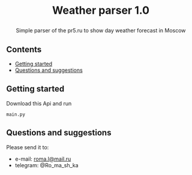 # <p align="center">Weather parser <a>1.0</a>

<p align="center">Simple parser of the pr5.ru to show day weather forecast in Moscow</p>

## Contents

  * [Getting started](#getting-started)
  * [Questions and suggestions](#questions-and-suggestions)

## Getting started
Download this Api and run
```
main.py
```

## Questions and suggestions
Please send it to:
* e-mail: roma.l@mail.ru
* telegram: @Ro_ma_sh_ka
